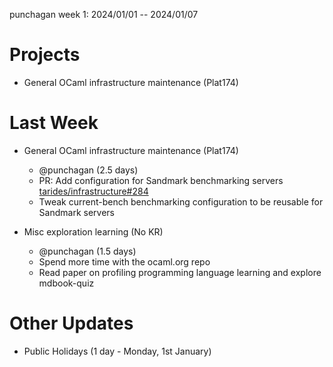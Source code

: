 punchagan week 1: 2024/01/01 -- 2024/01/07

# Projects

- General OCaml infrastructure maintenance (Plat174)

# Last Week

- General OCaml infrastructure maintenance (Plat174)
  - @punchagan (2.5 days)
  - PR: Add configuration for Sandmark benchmarking servers [tarides/infrastructure#284](https://github.com/tarides/infrastructure/pull/284)
  - Tweak current-bench benchmarking configuration to be reusable for Sandmark servers

- Misc exploration learning (No KR)
  - @punchagan (1.5 days)
  - Spend more time with the ocaml.org repo
  - Read paper on profiling programming language learning and explore mdbook-quiz

# Other Updates

- Public Holidays (1 day - Monday, 1st January)
